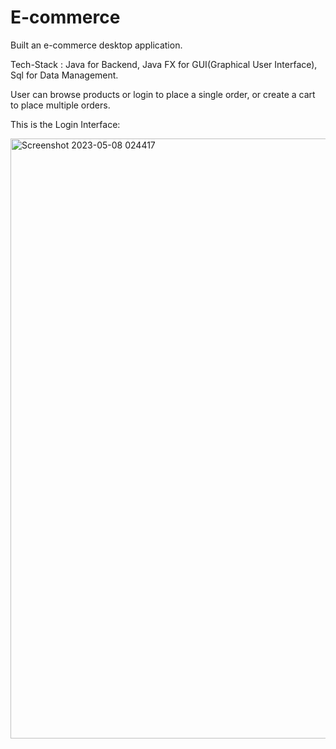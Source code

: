 # E-commerce
Built an e-commerce desktop application.

Tech-Stack : Java for Backend, Java FX for GUI(Graphical User Interface), Sql for Data Management.

User can browse products or login to place a single order, or create a cart to place multiple orders.

This is the Login Interface:

<img width="960" alt="Screenshot 2023-05-08 024417" src="https://user-images.githubusercontent.com/122738012/236703106-e8bddacd-6e53-4320-98af-89208c27a1eb.png">
